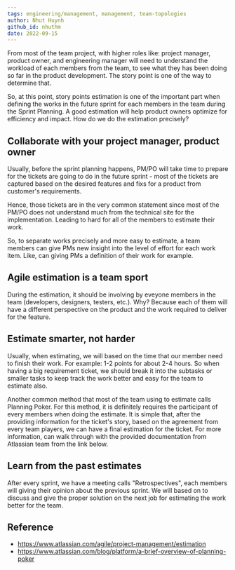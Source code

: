 ```yaml
---
tags: engineering/management, management, team-topologies
author: Nhut Huynh
github_id: nhuthm
date: 2022-09-15
---
```


From most of the team project, with higher roles like: project manager, product owner, and engineering manager will need to understand the workload of each members from the team, to see what they has been doing so far in the product development. The story point is one of the way to determine that.

So, at this point, story points estimation is one of the important part when defining the works in the future sprint for each members in the team during the Sprint Planning. A good estimation will help product owners optimize for efficiency and impact. How do we do the estimation precisely?

## Collaborate with your project manager, product owner
Usually, before the sprint planning happens, PM/PO will take time to prepare for the tickets are going to do in the future sprint - most of the tickets are captured based on the desired features and fixs for a product from customer's requirements.

Hence, those tickets are in the very common statement since most of the PM/PO does not understand much from the technical site for the implementation. Leading to hard for all of the members to estimate their work.

So, to separate works precisely and more easy to estimate, a team members can give PMs new insight into the level of effort for each work item. Like, can giving PMs a definition of their work for example.

## Agile estimation is a team sport
During the estimation, it should be involving by eveyone members in the team (developers, designers, testers, etc.). Why? Because each of them will have a different perspective on the product and the work required to deliver for the feature.

## Estimate smarter, not harder
Usually, when estimating, we will based on the time that our member need to finish their work. For example: 1-2 points for about 2-4 hours. So when having a big requirement ticket, we should break it into the subtasks or smaller tasks to keep track the work better and easy for the team to estimate also.

Another common method that most of the team using to estimate calls Planning Poker. For this method, it is definitely requires the participant of every members when doing the estimate. It is simple that, after the providing information for the ticket's story, based on the agreement from every team players, we can have a final estimation for the ticket. For more information, can walk through with the provided documentation from Atlassian team from the link below.

## Learn from the past estimates
After every sprint, we have a meeting calls "Retrospectives", each members will giving their opinion about the previous sprint. We will based on to discuss and give the proper solution on the next job for estimating the work better for the team.

## Reference
- https://www.atlassian.com/agile/project-management/estimation
- https://www.atlassian.com/blog/platform/a-brief-overview-of-planning-poker

